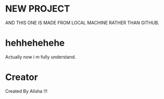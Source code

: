 # NEW PROJECT 
AND THIS ONE IS MADE FROM LOCAL MACHINE RATHER THAN GITHUB.

# hehhehehehe
Actually now i m fully understand.


# Creator
Created By Alisha !!!
